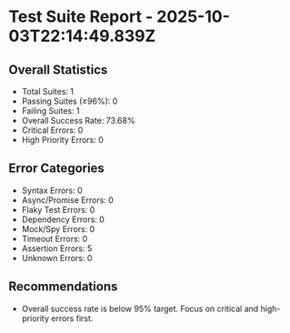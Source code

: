 # Test Suite Report - 2025-10-03T22:14:49.839Z

## Overall Statistics
- Total Suites: 1
- Passing Suites (≥96%): 0
- Failing Suites: 1
- Overall Success Rate: 73.68%
- Critical Errors: 0
- High Priority Errors: 0

## Error Categories
- Syntax Errors: 0
- Async/Promise Errors: 0
- Flaky Test Errors: 0
- Dependency Errors: 0
- Mock/Spy Errors: 0
- Timeout Errors: 0
- Assertion Errors: 5
- Unknown Errors: 0

## Recommendations
- Overall success rate is below 95% target. Focus on critical and high-priority errors first.




